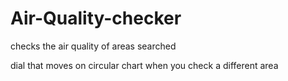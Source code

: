 # Air-Quality-checker
checks the air quality of areas searched

dial that moves on circular chart when you check a different area